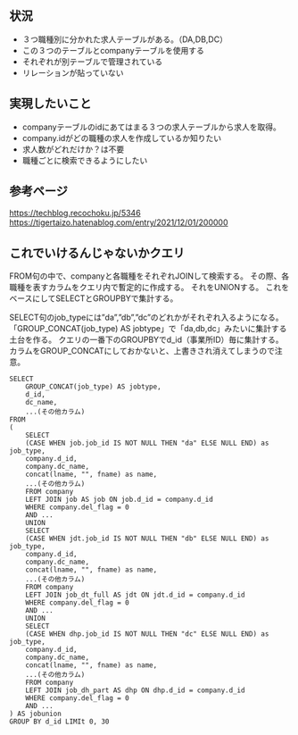 ## 状況
- ３つ職種別に分かれた求人テーブルがある。（DA,DB,DC）
- この３つのテーブルとcompanyテーブルを使用する
- それぞれが別テーブルで管理されている
- リレーションが貼っていない

## 実現したいこと
- companyテーブルのidにあてはまる３つの求人テーブルから求人を取得。
- company.idがどの職種の求人を作成しているか知りたい
- 求人数がどれだけか？は不要
- 職種ごとに検索できるようにしたい

## 参考ページ
https://techblog.recochoku.jp/5346
https://tigertaizo.hatenablog.com/entry/2021/12/01/200000

## これでいけるんじゃないかクエリ
FROM句の中で、companyと各職種をそれぞれJOINして検索する。
その際、各職種を表すカラムをクエリ内で暫定的に作成する。
それをUNIONする。
これをベースにしてSELECTとGROUPBYで集計する。

SELECT句のjob_typeには”da”,”db”,”dc”のどれかがそれぞれ入るようになる。
「GROUP_CONCAT(job_type) AS jobtype」で「da,db,dc」みたいに集計する土台を作る。
クエリの一番下のGROUPBYでd_id（事業所ID）毎に集計する。
カラムをGROUP_CONCATにしておかないと、上書きされ消えてしまうので注意。
```
SELECT
	GROUP_CONCAT(job_type) AS jobtype,
	d_id,
	dc_name,
	...(その他カラム)
FROM
(
	SELECT
	(CASE WHEN job.job_id IS NOT NULL THEN "da" ELSE NULL END) as job_type,
	company.d_id,
	company.dc_name,
	concat(lname, "", fname) as name,
	...(その他カラム)
	FROM company
	LEFT JOIN job AS job ON job.d_id = company.d_id
	WHERE company.del_flag = 0
	AND ...
	UNION
	SELECT
	(CASE WHEN jdt.job_id IS NOT NULL THEN "db" ELSE NULL END) as job_type,
	company.d_id,
	company.dc_name,
	concat(lname, "", fname) as name,
	...(その他カラム)
	FROM company
	LEFT JOIN job_dt_full AS jdt ON jdt.d_id = company.d_id
	WHERE company.del_flag = 0
	AND ...
	UNION
	SELECT
	(CASE WHEN dhp.job_id IS NOT NULL THEN "dc" ELSE NULL END) as job_type,
	company.d_id,
	company.dc_name,
	concat(lname, "", fname) as name,
	...(その他カラム)
	FROM company
	LEFT JOIN job_dh_part AS dhp ON dhp.d_id = company.d_id
	WHERE company.del_flag = 0
	AND ...
) AS jobunion
GROUP BY d_id LIMIt 0, 30
```
